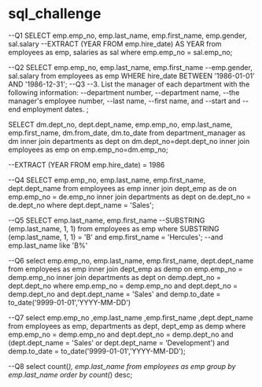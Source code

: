 # sql_challenge
--Q1
SELECT 
emp.emp_no, emp.last_name, emp.first_name, emp.gender, sal.salary
--EXTRACT (YEAR FROM emp.hire_date) AS YEAR
from 
 employees as emp, salaries as sal
where
emp.emp_no = sal.emp_no;

--Q2
SELECT 
emp.emp_no, emp.last_name, emp.first_name --emp.gender, sal.salary
from 
employees as emp
WHERE hire_date BETWEEN '1986-01-01' AND '1986-12-31';
--Q3
--3. List the manager of each department with the following information: 
--department number,
--department name, 
--the manager's employee number, 
--last name, 
--first name, and 
--start and 
--end employment dates.
;

SELECT 
  dm.dept_no,
  dept.dept_name,
  emp.emp_no,
  emp.last_name, 
  emp.first_name, 
  dm.from_date,
  dm.to_date
from 
 department_manager as dm inner join departments as dept on dm.dept_no=dept.dept_no
 inner join employees as emp on emp.emp_no=dm.emp_no;

--EXTRACT (YEAR FROM emp.hire_date) = 1986

--Q4
SELECT 
  emp.emp_no,
  emp.last_name, 
  emp.first_name,
  dept.dept_name
from 
 employees as emp inner join dept_emp as de on emp.emp_no = de.emp_no inner join departments as dept on de.dept_no = de.dept_no
where dept.dept_name = 'Sales';

--Q5
SELECT 
  emp.last_name, 
  emp.first_name
  --SUBSTRING (emp.last_name, 1, 1)
from 
  employees as emp
where
SUBSTRING (emp.last_name, 1, 1) = 'B' and
emp.first_name = 'Hercules';
--and emp.last_name like 'B%'

--Q6
select 
  emp.emp_no,
  emp.last_name,
  emp.first_name,
  dept.dept_name
from
 employees as emp inner join dept_emp as demp on emp.emp_no = demp.emp_no inner join departments as dept on demp.dept_no = dept.dept_no
where
 emp.emp_no = demp.emp_no and
 dept.dept_no = demp.dept_no and 
 dept.dept_name = 'Sales' and 
 demp.to_date = to_date('9999-01-01','YYYY-MM-DD')
 
--Q7
 select 
  emp.emp_no
  ,emp.last_name
  ,emp.first_name
  ,dept.dept_name
from
 employees as emp,
 departments as dept,
 dept_emp as demp
where
 emp.emp_no = demp.emp_no and
 dept.dept_no = demp.dept_no and 
 (dept.dept_name = 'Sales' or  dept.dept_name = 'Development') and
 demp.to_date = to_date('9999-01-01','YYYY-MM-DD');
 
--Q8
select 
count(*), 
emp.last_name
from 
 employees as emp
 group by emp.last_name
 order by count(*) desc;

